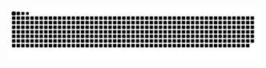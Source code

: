 <picture>
  <source media="(prefers-color-scheme: dark)" srcset="https://raw.githubusercontent.com/Cantue35/Cantue35/output/github-snake-dark.svg" />
  <source media="(prefers-color-scheme: light)" srcset="https://raw.githubusercontent.com/Cantue35/Cantue35/output/github-snake.svg" />
  <img alt="github-snake" src="https://raw.githubusercontent.com/Cantue35/Cantue35/output/github-snake.svg" />
</picture>